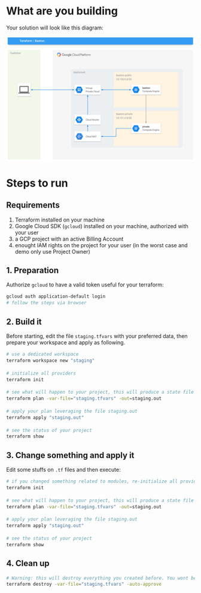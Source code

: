# What are you building

Your solution will look like this diagram:

![Solution schema](images/tf_bastion.png)

# Steps to run

## Requirements

1.  Terraform installed on your machine
2.  Google Cloud SDK (`gcloud`) installed on your machine, authorized with your user
3.  a GCP project with an active Billing Account 
4.  enought IAM rights on the project for your user (in the worst case and demo only use Project Owner)

## 1. Preparation

Authorize `gcloud` to have a valid token useful for your terraform:

```bash
gcloud auth application-default login
# follow the steps via browser
```



## 2. Build it

Before starting, edit the file `staging.tfvars` with your preferred data, then prepare your workspace and apply as following. 

```bash
# use a dedicated workspace
terraform workspace new "staging"

# initialize all providers
terraform init

# see what will happen to your project, this will produce a state file called staging.out
terraform plan -var-file="staging.tfvars" -out=staging.out

# apply your plan leveraging the file staging.out
terraform apply "staging.out"

# see the status of your project
terraform show
```

## 3. Change something and apply it

Edit some stuffs on `.tf` files and then execute:

```bash
# if you changed something related to modules, re-initialize all providers
terraform init

# see what will happen to your project, this will produce a state file called staging.out
terraform plan -var-file="staging.tfvars" -out=staging.out

# apply your plan leveraging the file staging.out
terraform apply "staging.out"

# see the status of your project
terraform show
```

## 4. Clean up

```bash
# Warning: this will destroy everything you created before. You wont be able to undo it!
terraform destroy -var-file="staging.tfvars" -auto-approve
```